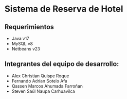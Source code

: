 # Sistema de Reserva de Hotel

## Requerimientos
- Java v17
- MySQL v8
- Netbeans v23

## Integrantes del equipo de desarrollo:
- Alex Christian Quispe Roque
- Fernando Adrian Sotelo Afa
- Qassen Marcos Ahumada Farroñan
- Steven Saúl Naupa Carhuavilca
